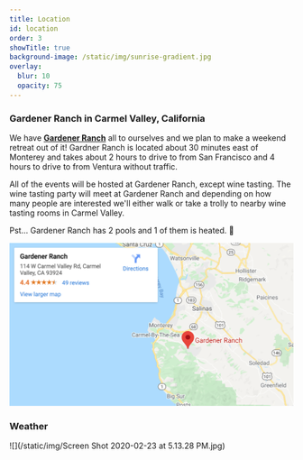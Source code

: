 ```yaml
---
title: Location
id: location
order: 3
showTitle: true
background-image: /static/img/sunrise-gradient.jpg
overlay:
  blur: 10
  opacity: 75
---
```

### Gardener Ranch in Carmel Valley, California

We have **[Gardener Ranch](https://www.gardenerranch.com/weddings.htm)** all to ourselves and we plan to make a weekend retreat out of it!  Gardner Ranch is located about 30 minutes east of Monterey and takes about 2 hours to drive to from San Francisco and 4 hours to drive to from Ventura without traffic.

All of the events will be hosted at Gardener Ranch, except wine tasting.  The wine tasting party will meet at Gardener Ranch and depending on how many people are interested we'll either walk or take a trolly to nearby wine tasting rooms in Carmel Valley.

Pst... Gardener Ranch has 2 pools and 1 of them is heated.  👙

[![Gardener Ranch: 114 W Carmel Valley Rd, Carmel Valley, CA 93924](/static/img/map-gardener-ranch.png)](https://maps.google.com/maps?ll=36.483721,-121.738113&z=9&t=m&hl=en&gl=US&mapclient=embed&cid=679779841121404225)

### Weather

![](/static/img/Screen Shot 2020-02-23 at 5.13.28 PM.jpg)
